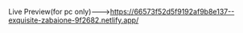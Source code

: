 Live Preview(for pc only)--->https://66573f52d5f9192af9b8e137--exquisite-zabaione-9f2682.netlify.app/
